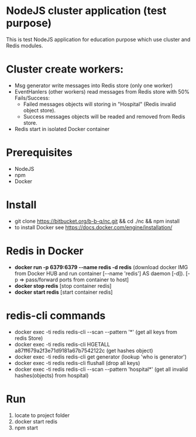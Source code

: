 # NodeJS cluster application (test purpose)
This is test NodeJS application for education purpose which use cluster and Redis modules.
# Cluster create workers:
* Msg generator write messages into Redis store (only one worker)
* EventHanlers (other workers) read messages from Redis store with 50% Fails/Success:
  - Failed messages objects will storing in "Hospital" (Redis invalid object store).
  - Success messages objects will be readed and removed from Redis store.
* Redis start in isolated Docker container

# Prerequisites
* NodeJS
* npm
* Docker

# Install
* git clone https://bitbucket.org/b-b-q/nc.git && cd ./nc && npm install
* to install Docker see https://docs.docker.com/engine/installation/

# Redis in Docker
* **docker run -p 6379:6379 --name redis -d redis** (download docker IMG from Docker HUB and run container [--name 'redis'] AS daemon [-d]). [-p => pass/forward ports from container to host]
* **docker stop redis** [stop container redis]
* **docker start redis** [start container redis]

# redis-cli commands
* docker exec -ti redis redis-cli --scan --pattern '*' (get all keys from redis Store)
* docker exec -ti redis redis-cli HGETALL a87ff679a2f3e71d9181a67b7542122c (get hashes object)
* docker exec -ti redis redis-cli get generator (lookup 'who is generator')
* docker exec -ti redis redis-cli flushall (drop all keys)
* docker exec -ti redis redis-cli --scan --pattern 'hospital*' (get all invalid hashes(objects) from hospital)

# Run
1. locate to project folder
2. docker start redis
3. npm start
